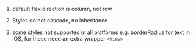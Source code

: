 1. default flex direction is column, not row

2. Styles do not cascade, no inheritance

3. some styles not supported in all platforms e.g. borderRadius for text in iOS, for these need an extra wrapper `<View>`
